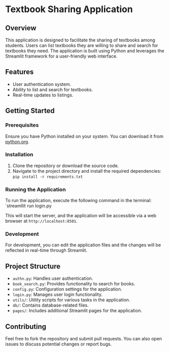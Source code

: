 # Textbook Sharing Application

## Overview
This application is designed to facilitate the sharing of textbooks among students. Users can list textbooks they are willing to share and search for textbooks they need. The application is built using Python and leverages the Streamlit framework for a user-friendly web interface.

## Features
- User authentication system.
- Ability to list and search for textbooks.
- Real-time updates to listings.

## Getting Started

### Prerequisites
Ensure you have Python installed on your system. You can download it from [python.org](https://www.python.org/downloads/).

### Installation
1. Clone the repository or download the source code.
2. Navigate to the project directory and install the required dependencies:
`pip install -r requirements.txt`


### Running the Application
To run the application, execute the following command in the terminal:
`streamllit run login.py

This will start the server, and the application will be accessible via a web browser at `http://localhost:8501`.

### Development
For development, you can edit the application files and the changes will be reflected in real-time through Streamlit.

## Project Structure
- `authn.py`: Handles user authentication.
- `book_search.py`: Provides functionality to search for books.
- `config.py`: Configuration settings for the application.
- `login.py`: Manages user login functionality.
- `utils/`: Utility scripts for various tasks in the application.
- `db/`: Contains database-related files.
- `pages/`: Includes additional Streamlit pages for the application.

## Contributing
Feel free to fork the repository and submit pull requests. You can also open issues to discuss potential changes or report bugs.

